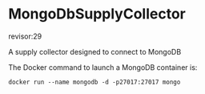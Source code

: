 # MongoDbSupplyCollector
revisor:29

A supply collector designed to connect to MongoDB

The Docker command to launch a MongoDB container is:

```docker run --name mongodb -d -p27017:27017 mongo```
